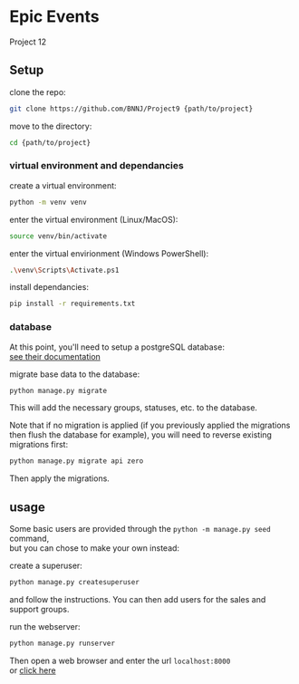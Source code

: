 # Epic Events

Project 12



## Setup

clone the repo:
```sh
git clone https://github.com/BNNJ/Project9 {path/to/project}
```
move to the directory:
```sh
cd {path/to/project}
```

### virtual environment and dependancies

create a virtual environment:
```sh
python -m venv venv
```
enter the virtual environment (Linux/MacOS):
```sh
source venv/bin/activate
```
enter the virtual envirionment (Windows PowerShell):
```sh
.\venv\Scripts\Activate.ps1
```
install dependancies:
```sh
pip install -r requirements.txt
```

### database

At this point, you'll need to setup a postgreSQL database:  
[see their documentation](https://www.postgresql.org/docs/current/tutorial-install.html)

migrate base data to the database:
```sh
python manage.py migrate
```
This will add the necessary groups, statuses, etc. to the database.  

Note that if no migration is applied (if you previously applied the migrations then flush the database for example), you will need to reverse existing migrations first:
```sh
python manage.py migrate api zero
```
Then apply the migrations.

## usage

Some basic users are provided through the `python -m manage.py seed` command,  
but you can chose to make your own instead:

create a superuser:
```sh
python manage.py createsuperuser
```
and follow the instructions.
You can then add users for the sales and support groups.

run the webserver:
```sh
python manage.py runserver
```

Then open a web browser and enter the url `localhost:8000`  
or [click here](http:localhost:8000)  
